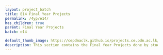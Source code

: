 ```yaml
---
layout: project_batch
title: E14 Final Year Projects
permalink: /4yp/e14/
has_children: true
parent: Final Year Projects
batch: e14

default_thumb_image: https://cepdnaclk.github.io/projects.ce.pdn.ac.lk/data/categories/4yp/thumbnail.jpg
description: This section contains the Final Year Projects done by students as a part of CO421 & CO425 in their final year
---
```

